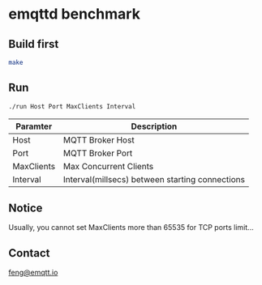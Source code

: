 # emqttd benchmark

## Build first

```sh
make 
```

## Run

```sh
./run Host Port MaxClients Interval
```
Paramter    |   Description
------------|--------------
Host        | MQTT Broker Host
Port        | MQTT Broker Port
MaxClients  | Max Concurrent Clients
Interval    | Interval(millsecs) between starting connections

## Notice

Usually, you cannot set MaxClients more than 65535 for TCP ports limit...

## Contact

feng@emqtt.io

